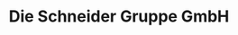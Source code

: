 ---
title: "Die Schneider Gruppe GmbH"
url: /burgstaedt/die-schneider-gruppe-gmbh/
shop: Autohaus
---